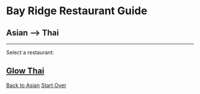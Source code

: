 # Bay Ridge Restaurant Guide
## Asian --> Thai
---
Select a restaurant:
## [Glow Thai](http://www.glowthairestaurant.com/)

[Back to Asian](../asian/asian.md)
[Start Over](../home.md)